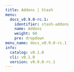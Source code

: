 ```yaml
---
title: Addons | Stash
menu:
  docs_v0.9.0-rc.1:
    identifier: stash-addons
    name: Addons
    weight: 60
    pre: dropdown
menu_name: docs_v0.9.0-rc.1
info:
  catalog: v0.1.0
  cli: v0.1.0
  version: v0.9.0-rc.1
---
```



